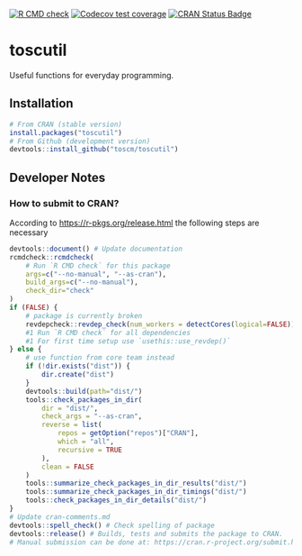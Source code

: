 <!-- badges: start -->
[![R CMD check](https://github.com/toscm/toscutil/workflows/R-CMD-check/badge.svg)](https://github.com/toscm/toscutil/actions)
[![Codecov test coverage](https://codecov.io/gh/toscm/toscutil/branch/main/graph/badge.svg)](https://app.codecov.io/gh/toscm/toscutil?branch=main)
[![CRAN Status Badge](https://www.r-pkg.org/badges/version/toscutil)](https://cran.r-project.org/package=toscutil)
<!-- badges: end -->

# toscutil

Useful functions for everyday programming.

## Installation

```R
# From CRAN (stable version)
install.packages("toscutil")
# From Github (development version)
devtools::install_github("toscm/toscutil")
```

## Developer Notes

### How to submit to CRAN?

According to <https://r-pkgs.org/release.html> the following steps are necessary

```R
devtools::document() # Update documentation
rcmdcheck::rcmdcheck(
    # Run `R CMD check` for this package
    args=c("--no-manual", "--as-cran"),
    build_args=c("--no-manual"),
    check_dir="check"
)
if (FALSE) {
    # package is currently broken
    revdepcheck::revdep_check(num_workers = detectCores(logical=FALSE)) #1
    #1 Run `R CMD check` for all dependencies
    #1 For first time setup use `usethis::use_revdep()`
} else {
    # use function from core team instead
    if (!dir.exists("dist")) {
        dir.create("dist")
    }
    devtools::build(path="dist/")
    tools::check_packages_in_dir(
        dir = "dist/",
        check_args = "--as-cran",
        reverse = list(
            repos = getOption("repos")["CRAN"],
            which = "all",
            recursive = TRUE
        ),
        clean = FALSE
    )
    tools::summarize_check_packages_in_dir_results("dist/")
    tools::summarize_check_packages_in_dir_timings("dist/")
    tools::check_packages_in_dir_details("dist/")
}
# Update cran-comments.md
devtools::spell_check() # Check spelling of package
devtools::release() # Builds, tests and submits the package to CRAN.
# Manual submission can be done at: https://cran.r-project.org/submit.html
```
